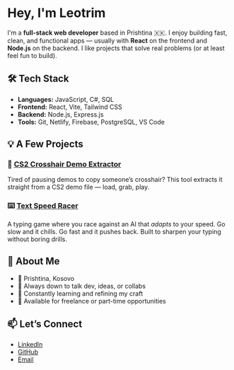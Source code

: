# Hey, I'm Leotrim 

I'm a **full-stack web developer** based in Prishtina 🇽🇰. I enjoy building fast, clean, and functional apps — usually with **React** on the frontend and **Node.js** on the backend. I like projects that solve real problems (or at least feel fun to build).

## 🛠️ Tech Stack

- **Languages:** JavaScript, C#, SQL  
- **Frontend:** React, Vite, Tailwind CSS  
- **Backend:** Node.js, Express.js  
- **Tools:** Git, Netlify, Firebase, PostgreSQL, VS Code  

## 💡 A Few Projects

### 🎯 [CS2 Crosshair Demo Extractor](https://github.com/leotrimhaliti/demo-crosshair-code)
Tired of pausing demos to copy someone’s crosshair? This tool extracts it straight from a CS2 demo file — load, grab, play.

### ⌨️ [Text Speed Racer](https://textspeedracer.netlify.app/)  
A typing game where you race against an AI that *adapts* to your speed. Go slow and it chills. Go fast and it pushes back. Built to sharpen your typing without boring drills.

## 📌 About Me

- 📍 Prishtina, Kosovo  
- 💬 Always down to talk dev, ideas, or collabs  
- 🎯 Constantly learning and refining my craft  
- 🤝 Available for freelance or part-time opportunities  

## 📫 Let’s Connect

- [LinkedIn](https://linkedin.com/in/leotrimhaliti)
- [GitHub](https://github.com/leotrimhaliti)
- [Email](mailto:leotrimhaliti@gmail.com)
